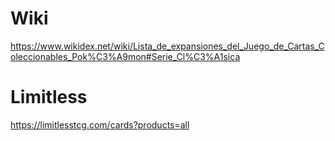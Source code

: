 # Wiki

https://www.wikidex.net/wiki/Lista_de_expansiones_del_Juego_de_Cartas_Coleccionables_Pok%C3%A9mon#Serie_Cl%C3%A1sica

# Limitless

https://limitlesstcg.com/cards?products=all